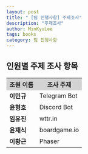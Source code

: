 ```yaml
---
layout: post
title: " [팀 진행사항] 주제조사"
description: "주제조사"
author: MinKyuLee
tags: books
category: 팀 진행사항
---
```

## 인원별 주제 조사 항목

<table style="width:100%" align="center">
<tr style="background-color:lightgrey;">
	<th>조원 이름</th>
	<th>조사 주제</th>		
</tr>
<tr>
	<td><b>이민규</b></td>
	<td>Telegram Bot</td>		
</tr>
<tr>
	<td> <b> 윤형호</b></td>
	<td>Discord Bot</td>		
</tr>
<tr>
	<td><b> 임유진 </b></td>
	<td>wttr.in</td>
</tr>
<tr>
	<td><b>윤재식</b></td>
	<td>boardgame.io</td>
</tr>
<tr>
	<td><b>이황근</b></td>
	<td>Phaser</td>
</tr>


</table>


